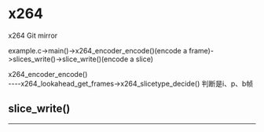 # x264
x264 Git mirror

example.c->main()->x264_encoder_encode()(encode a frame)->slices_write()->slice_write()(encode a slice)

x264_encoder_encode()  
----x264_lookahead_get_frames->x264_slicetype_decide() 判断是i、p、b帧
## slice_write()
----
